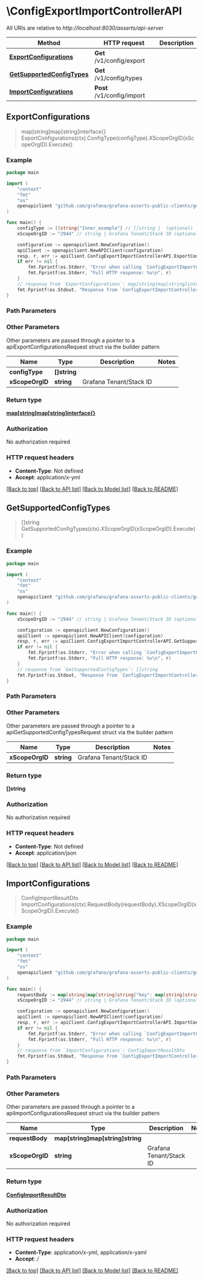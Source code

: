 # \ConfigExportImportControllerAPI

All URIs are relative to *http://localhost:8030/asserts/api-server*

Method | HTTP request | Description
------------- | ------------- | -------------
[**ExportConfigurations**](ConfigExportImportControllerAPI.md#ExportConfigurations) | **Get** /v1/config/export | 
[**GetSupportedConfigTypes**](ConfigExportImportControllerAPI.md#GetSupportedConfigTypes) | **Get** /v1/config/types | 
[**ImportConfigurations**](ConfigExportImportControllerAPI.md#ImportConfigurations) | **Post** /v1/config/import | 



## ExportConfigurations

> map[string]map[string]interface{} ExportConfigurations(ctx).ConfigType(configType).XScopeOrgID(xScopeOrgID).Execute()



### Example

```go
package main

import (
	"context"
	"fmt"
	"os"
	openapiclient "github.com/grafana/grafana-asserts-public-clients/go/gcom"
)

func main() {
	configType := []string{"Inner_example"} // []string |  (optional)
	xScopeOrgID := "2944" // string | Grafana Tenant/Stack ID (optional)

	configuration := openapiclient.NewConfiguration()
	apiClient := openapiclient.NewAPIClient(configuration)
	resp, r, err := apiClient.ConfigExportImportControllerAPI.ExportConfigurations(context.Background()).ConfigType(configType).XScopeOrgID(xScopeOrgID).Execute()
	if err != nil {
		fmt.Fprintf(os.Stderr, "Error when calling `ConfigExportImportControllerAPI.ExportConfigurations``: %v\n", err)
		fmt.Fprintf(os.Stderr, "Full HTTP response: %v\n", r)
	}
	// response from `ExportConfigurations`: map[string]map[string]interface{}
	fmt.Fprintf(os.Stdout, "Response from `ConfigExportImportControllerAPI.ExportConfigurations`: %v\n", resp)
}
```

### Path Parameters



### Other Parameters

Other parameters are passed through a pointer to a apiExportConfigurationsRequest struct via the builder pattern


Name | Type | Description  | Notes
------------- | ------------- | ------------- | -------------
 **configType** | **[]string** |  | 
 **xScopeOrgID** | **string** | Grafana Tenant/Stack ID | 

### Return type

[**map[string]map[string]interface{}**](map.md)

### Authorization

No authorization required

### HTTP request headers

- **Content-Type**: Not defined
- **Accept**: application/x-yml

[[Back to top]](#) [[Back to API list]](../README.md#documentation-for-api-endpoints)
[[Back to Model list]](../README.md#documentation-for-models)
[[Back to README]](../README.md)


## GetSupportedConfigTypes

> []string GetSupportedConfigTypes(ctx).XScopeOrgID(xScopeOrgID).Execute()



### Example

```go
package main

import (
	"context"
	"fmt"
	"os"
	openapiclient "github.com/grafana/grafana-asserts-public-clients/go/gcom"
)

func main() {
	xScopeOrgID := "2944" // string | Grafana Tenant/Stack ID (optional)

	configuration := openapiclient.NewConfiguration()
	apiClient := openapiclient.NewAPIClient(configuration)
	resp, r, err := apiClient.ConfigExportImportControllerAPI.GetSupportedConfigTypes(context.Background()).XScopeOrgID(xScopeOrgID).Execute()
	if err != nil {
		fmt.Fprintf(os.Stderr, "Error when calling `ConfigExportImportControllerAPI.GetSupportedConfigTypes``: %v\n", err)
		fmt.Fprintf(os.Stderr, "Full HTTP response: %v\n", r)
	}
	// response from `GetSupportedConfigTypes`: []string
	fmt.Fprintf(os.Stdout, "Response from `ConfigExportImportControllerAPI.GetSupportedConfigTypes`: %v\n", resp)
}
```

### Path Parameters



### Other Parameters

Other parameters are passed through a pointer to a apiGetSupportedConfigTypesRequest struct via the builder pattern


Name | Type | Description  | Notes
------------- | ------------- | ------------- | -------------
 **xScopeOrgID** | **string** | Grafana Tenant/Stack ID | 

### Return type

**[]string**

### Authorization

No authorization required

### HTTP request headers

- **Content-Type**: Not defined
- **Accept**: application/json

[[Back to top]](#) [[Back to API list]](../README.md#documentation-for-api-endpoints)
[[Back to Model list]](../README.md#documentation-for-models)
[[Back to README]](../README.md)


## ImportConfigurations

> ConfigImportResultDto ImportConfigurations(ctx).RequestBody(requestBody).XScopeOrgID(xScopeOrgID).Execute()



### Example

```go
package main

import (
	"context"
	"fmt"
	"os"
	openapiclient "github.com/grafana/grafana-asserts-public-clients/go/gcom"
)

func main() {
	requestBody := map[string]map[string]string{"key": map[string]string{"key": "Inner_example"}} // map[string]map[string]string | 
	xScopeOrgID := "2944" // string | Grafana Tenant/Stack ID (optional)

	configuration := openapiclient.NewConfiguration()
	apiClient := openapiclient.NewAPIClient(configuration)
	resp, r, err := apiClient.ConfigExportImportControllerAPI.ImportConfigurations(context.Background()).RequestBody(requestBody).XScopeOrgID(xScopeOrgID).Execute()
	if err != nil {
		fmt.Fprintf(os.Stderr, "Error when calling `ConfigExportImportControllerAPI.ImportConfigurations``: %v\n", err)
		fmt.Fprintf(os.Stderr, "Full HTTP response: %v\n", r)
	}
	// response from `ImportConfigurations`: ConfigImportResultDto
	fmt.Fprintf(os.Stdout, "Response from `ConfigExportImportControllerAPI.ImportConfigurations`: %v\n", resp)
}
```

### Path Parameters



### Other Parameters

Other parameters are passed through a pointer to a apiImportConfigurationsRequest struct via the builder pattern


Name | Type | Description  | Notes
------------- | ------------- | ------------- | -------------
 **requestBody** | **map[string]map[string]string** |  | 
 **xScopeOrgID** | **string** | Grafana Tenant/Stack ID | 

### Return type

[**ConfigImportResultDto**](ConfigImportResultDto.md)

### Authorization

No authorization required

### HTTP request headers

- **Content-Type**: application/x-yml, application/x-yaml
- **Accept**: */*

[[Back to top]](#) [[Back to API list]](../README.md#documentation-for-api-endpoints)
[[Back to Model list]](../README.md#documentation-for-models)
[[Back to README]](../README.md)

